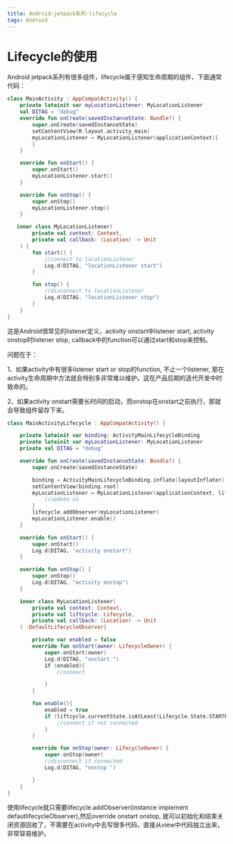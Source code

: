 ```yaml
---
title: Android-jetpack系列-lifecycle
tags: Android
---
```




# Lifecycle的使用

Android jetpack系列有很多组件，lifecycle属于感知生命周期的组件，下面通常代码：

```kotlin
class MainActivity : AppCompatActivity() {
    private lateinit var myLocationListener: MyLocationListener
    val DITAG = "debug"
    override fun onCreate(savedInstanceState: Bundle?) {
        super.onCreate(savedInstanceState)
        setContentView(R.layout.activity_main)
        myLocationListener = MyLocationListener(applicationContext){
        }
    }

    override fun onStart() {
        super.onStart()
        myLocationListener.start()
    }

    override fun onStop() {
        super.onStop()
        myLocationListener.stop()
    }

   inner class MyLocationListener(
        private val context: Context,
        private val callback: (Location) -> Unit
    ) {
        fun start() {
            //connect to locationListener
            Log.d(DITAG, "locationListener start")
        }

        fun stop() {
            //disconnect to locationListener
            Log.d(DITAG, "locationListener stop")
        }
    }
}
```

这是Android很常见的listener定义，activity onstart中listener start, activity onstop时listener stop, callback中的function可以通过start和stop来控制。	



问题在于：

1、如果activity中有很多listener start or stop的function, 不止一个listener, 那在activity生命周期中方法就会特别多非常难以维护。这在产品后期的迭代开发中时致命的。

2、如果activity onstart需要长时间的启动，而onstop在onstart之前执行，那就会导致组件留存下来。



```kotlin
class MainActivityLifecycle : AppCompatActivity() {

    private lateinit var binding: ActivityMainLifecycleBinding
    private lateinit var myLocationListener: MyLocationListener
    private val DITAG = "debug"

    override fun onCreate(savedInstanceState: Bundle?) {
        super.onCreate(savedInstanceState)

        binding = ActivityMainLifecycleBinding.inflate(layoutInflater)
        setContentView(binding.root)
        myLocationListener = MyLocationListener(applicationContext, lifecycle){
            //update ui
        }
        lifecycle.addObserver(myLocationListener)
        myLocationListener.enable()
    }

    override fun onStart() {
        super.onStart()
        Log.d(DITAG, "activity onstart")
    }

    override fun onStop() {
        super.onStop()
        Log.d(DITAG, "activity onstop")
    }

    inner class MyLocationListener(
        private val context: Context,
        private val liftcycle: Lifecycle,
        private val callback: (Location) -> Unit
    ) :DefaultLifecycleObserver{

        private var enabled = false
        override fun onStart(owner: LifecycleOwner) {
            super.onStart(owner)
            Log.d(DITAG, "onstart ")
            if (enabled){
                //connect

            }
        }

        fun enable(){
            enabled = true
            if (liftcycle.currentState.isAtLeast(Lifecycle.State.STARTED)){
                //connect if not connected
            }
        }

        override fun onStop(owner: LifecycleOwner) {
            super.onStop(owner)
            //disconnect if connected
            Log.d(DITAG, "onstop ")

        }
    }
}
```

使用lifecycle就只需要lifecycle.addObserver(instance implement defautlifecycleObserver),然后override onstart onstop, 就可以初始化和结束关闭资源回收了，不需要在activity中去写很多代码，直接从view中代码独立出来，非常容易维护。
